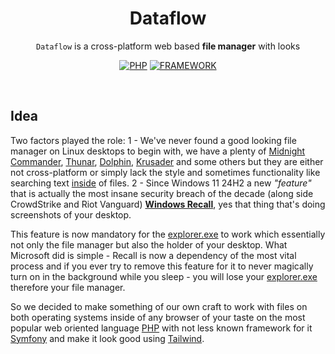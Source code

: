 <div align="center">
   
   # Dataflow
   
   `Dataflow` is a cross-platform web based <b>file manager</b> with looks
   
   [![PHP](https://img.shields.io/badge/Language-PHP-c7b9ed?logo=php&logoColor=fff&style=for-the-badge)](https://en.wikipedia.org/)
   [![FRAMEWORK](https://img.shields.io/badge/Framework-Symfony-000000?logo=symfony&logoColor=fff&style=for-the-badge)](https://en.wikipedia.org/wiki/PHP)
    
</div>

<br>

## Idea
Two factors played the role: 1 - We've never found a good looking file manager on Linux desktops to begin with, we have a plenty of [Midnight Commander](https://github.com/MidnightCommander/mc), [Thunar](https://github.com/xfce-mirror/thunar), [Dolphin](https://github.com/KDE/dolphin), [Krusader](https://github.com/KDE/krusader) and some others but they are either not cross-platform or simply lack the style and sometimes functionality like searching text <u>inside</u> of files. 2 - Since Windows 11 24H2 a new *"feature"* that is actually the most insane security breach of the decade (along side CrowdStrike and Riot Vanguard) **[Windows Recall](https://support.microsoft.com/en-us/windows/retrace-your-steps-with-recall-aa03f8a0-a78b-4b3e-b0a1-2eb8ac48701c)**, yes that thing that's doing screenshots of your desktop.

This feature is now mandatory for the [explorer.exe](https://en.wikipedia.org/wiki/File_Explorer) to work which essentially not only the file manager but also the holder of your desktop. What Microsoft did is simple - Recall is now a dependency of the most vital process and if you ever try to remove this feature for it to never magically turn on in the background while you sleep - you will lose your [explorer.exe](https://en.wikipedia.org/wiki/File_Explorer) therefore your file manager.

So we decided to make something of our own craft to work with files on both operating systems inside of any browser of your taste on the most popular web oriented language [PHP](https://en.wikipedia.org/wiki/PHP) with not less known framework for it [Symfony](https://symfony.com/what-is-symfony) and make it look good using [Tailwind](https://tailwindcss.com/).
